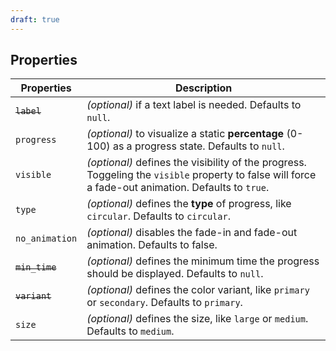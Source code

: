 ```yaml
---
draft: true
---
```


## Properties

| Properties     | Description                                                                                                                                         |
| -------------- | --------------------------------------------------------------------------------------------------------------------------------------------------- |
| ~~`label`~~    | _(optional)_ if a text label is needed. Defaults to `null`.                                                                                         |
| `progress`     | _(optional)_ to visualize a static **percentage** (0-100) as a progress state. Defaults to `null`.                                                  |
| `visible`      | _(optional)_ defines the visibility of the progress. Toggeling the `visible` property to false will force a fade-out animation. Defaults to `true`. |
| `type`         | _(optional)_ defines the **type** of progress, like `circular`. Defaults to `circular`.                                                             |
| `no_animation` | _(optional)_ disables the fade-in and fade-out animation. Defaults to false.                                                                        |
| ~~`min_time`~~ | _(optional)_ defines the minimum time the progress should be displayed. Defaults to `null`.                                                         |
| ~~`variant`~~  | _(optional)_ defines the color variant, like `primary` or `secondary`. Defaults to `primary`.                                                       |
| `size`         | _(optional)_ defines the size, like `large` or `medium`. Defaults to `medium`.                                                                      |
